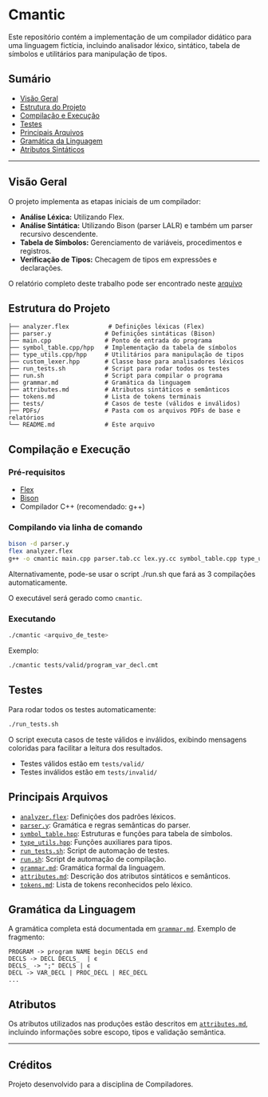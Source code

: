 
# Cmantic

Este repositório contém a implementação de um compilador didático para uma linguagem fictícia, incluindo analisador léxico, sintático, tabela de símbolos e utilitários para manipulação de tipos.

## Sumário

- [Visão Geral](#visão-geral)
- [Estrutura do Projeto](#estrutura-do-projeto)
- [Compilação e Execução](#compilação-e-execução)
- [Testes](#testes)
- [Principais Arquivos](#principais-arquivos)
- [Gramática da Linguagem](#gramática-da-linguagem)
- [Atributos Sintáticos](#atributos-sintáticos)

---

## Visão Geral

O projeto implementa as etapas iniciais de um compilador:

- **Análise Léxica:** Utilizando Flex.
- **Análise Sintática:** Utilizando Bison (parser LALR) e também um parser recursivo descendente.
- **Tabela de Símbolos:** Gerenciamento de variáveis, procedimentos e registros.
- **Verificação de Tipos:** Checagem de tipos em expressões e declarações.

O relatório completo deste trabalho pode ser encontrado neste [arquivo](PDFs/Relatório%20de%20Compiladores%20Unidade%202.pdf)

## Estrutura do Projeto

```
├── analyzer.flex           # Definições léxicas (Flex)
├── parser.y               # Definições sintáticas (Bison)
├── main.cpp               # Ponto de entrada do programa
├── symbol_table.cpp/hpp   # Implementação da tabela de símbolos
├── type_utils.cpp/hpp     # Utilitários para manipulação de tipos
├── custom_lexer.hpp       # Classe base para analisadores léxicos
├── run_tests.sh           # Script para rodar todos os testes
├── run.sh                 # Script para compilar o programa
├── grammar.md             # Gramática da linguagem
├── attributes.md          # Atributos sintáticos e semânticos
├── tokens.md              # Lista de tokens terminais
├── tests/                 # Casos de teste (válidos e inválidos)
├── PDFs/                  # Pasta com os arquivos PDFs de base e relatórios
└── README.md              # Este arquivo
```

## Compilação e Execução

### Pré-requisitos

- [Flex](https://github.com/westes/flex)
- [Bison](https://www.gnu.org/software/bison/)
- Compilador C++ (recomendado: g++)

### Compilando via linha de comando

```sh
bison -d parser.y 
flex analyzer.flex
g++ -o cmantic main.cpp parser.tab.cc lex.yy.cc symbol_table.cpp type_utils.cpp code_generator.cpp -lfl
```

Alternativamente, pode-se usar o script ./run.sh que fará as 3 compilações automaticamente.

O executável será gerado como `cmantic`.

### Executando

```sh
./cmantic <arquivo_de_teste>
```

Exemplo:

```sh
./cmantic tests/valid/program_var_decl.cmt
```

## Testes

Para rodar todos os testes automaticamente:

```sh
./run_tests.sh
```

O script executa casos de teste válidos e inválidos, exibindo mensagens coloridas para facilitar a leitura dos resultados.

- Testes válidos estão em `tests/valid/`
- Testes inválidos estão em `tests/invalid/`

## Principais Arquivos

- [`analyzer.flex`](analyzer.flex): Definições dos padrões léxicos.
- [`parser.y`](parser.y): Gramática e regras semânticas do parser.
- [`symbol_table.hpp`](symbol_table.hpp): Estruturas e funções para tabela de símbolos.
- [`type_utils.hpp`](type_utils.hpp): Funções auxiliares para tipos.
- [`run_tests.sh`](run_tests.sh): Script de automação de testes.
- [`run.sh`](run.sh): Script de automação de compilação.
- [`grammar.md`](grammar.md): Gramática formal da linguagem.
- [`attributes.md`](attributes.md): Descrição dos atributos sintáticos e semânticos.
- [`tokens.md`](tokens.md): Lista de tokens reconhecidos pelo léxico.

## Gramática da Linguagem

A gramática completa está documentada em [`grammar.md`](grammar.md). Exemplo de fragmento:

```
PROGRAM -> program NAME begin DECLS end
DECLS -> DECL DECLS_  | ϵ
DECLS_ -> ";" DECLS | ϵ
DECL -> VAR_DECL | PROC_DECL | REC_DECL
...
```

## Atributos

Os atributos utilizados nas produções estão descritos em [`attributes.md`](attributes.md), incluindo informações sobre escopo, tipos e validação semântica.

---

## Créditos

Projeto desenvolvido para a disciplina de Compiladores.
